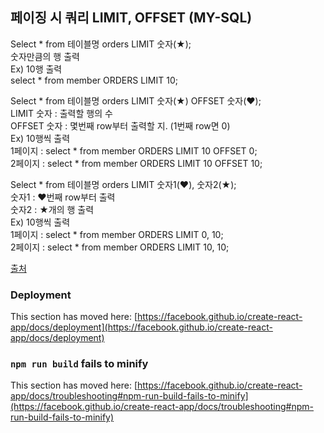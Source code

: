 ## 페이징 시 쿼리 LIMIT, OFFSET (MY-SQL)

Select  * from 테이블명 orders LIMIT 숫자(★);\
숫자만큼의 행 출력\
Ex) 10행 출력\
select * from member ORDERS LIMIT 10;

Select * from 테이블명 orders LIMIT 숫자(★) OFFSET 숫자(♥);\
LIMIT 숫자 : 출력할 행의 수\
OFFSET 숫자 : 몇번째 row부터 출력할 지. (1번째 row면 0)\
Ex) 10행씩 출력\
1페이지 : select * from member ORDERS LIMIT 10 OFFSET 0;\
2페이지 : select * from member ORDERS LIMIT 10 OFFSET 10;

Select * from 테이블명 orders LIMIT 숫자1(♥), 숫자2(★);\
숫자1 : ♥번째 row부터 출력\
숫자2 : ★개의 행 출력\
Ex) 10행씩 출력\
1페이지 : select * from member ORDERS LIMIT 0, 10;\
2페이지 : select * from member ORDERS LIMIT 10, 10;

[출처](https://itnewvom.tistory.com/21)

<!-- ### `npm start`

Runs the app in the development mode.\
Open [http://localhost:3000](http://localhost:3000) to view it in your browser.

The page will reload when you make changes.\
You may also see any lint errors in the console.

### `npm test`

Launches the test runner in the interactive watch mode.\
See the section about [running tests](https://facebook.github.io/create-react-app/docs/running-tests) for more information.

### `npm run build`

Builds the app for production to the `build` folder.\
It correctly bundles React in production mode and optimizes the build for the best performance.

The build is minified and the filenames include the hashes.\
Your app is ready to be deployed!

See the section about [deployment](https://facebook.github.io/create-react-app/docs/deployment) for more information.

### `npm run eject`

**Note: this is a one-way operation. Once you `eject`, you can't go back!**

If you aren't satisfied with the build tool and configuration choices, you can `eject` at any time. This command will remove the single build dependency from your project.

Instead, it will copy all the configuration files and the transitive dependencies (webpack, Babel, ESLint, etc) right into your project so you have full control over them. All of the commands except `eject` will still work, but they will point to the copied scripts so you can tweak them. At this point you're on your own.

You don't have to ever use `eject`. The curated feature set is suitable for small and middle deployments, and you shouldn't feel obligated to use this feature. However we understand that this tool wouldn't be useful if you couldn't customize it when you are ready for it.

## Learn More

You can learn more in the [Create React App documentation](https://facebook.github.io/create-react-app/docs/getting-started). -->
<!-- 
To learn React, check out the [React documentation](https://reactjs.org/).

### Code Splitting

This section has moved here: [https://facebook.github.io/create-react-app/docs/code-splitting](https://facebook.github.io/create-react-app/docs/code-splitting)

### Analyzing the Bundle Size

This section has moved here: [https://facebook.github.io/create-react-app/docs/analyzing-the-bundle-size](https://facebook.github.io/create-react-app/docs/analyzing-the-bundle-size)

### Making a Progressive Web App

This section has moved here: [https://facebook.github.io/create-react-app/docs/making-a-progressive-web-app](https://facebook.github.io/create-react-app/docs/making-a-progressive-web-app)

### Advanced Configuration

This section has moved here: [https://facebook.github.io/create-react-app/docs/advanced-configuration](https://facebook.github.io/create-react-app/docs/advanced-configuration)
 -->
### Deployment

This section has moved here: [https://facebook.github.io/create-react-app/docs/deployment](https://facebook.github.io/create-react-app/docs/deployment)

### `npm run build` fails to minify

This section has moved here: [https://facebook.github.io/create-react-app/docs/troubleshooting#npm-run-build-fails-to-minify](https://facebook.github.io/create-react-app/docs/troubleshooting#npm-run-build-fails-to-minify)
